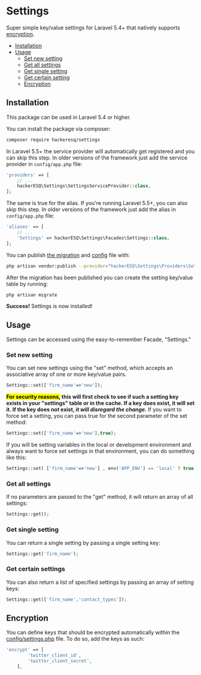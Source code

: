 # Settings
Super simple key/value settings for Laravel 5.4+ that natively supports [encryption](#encryption).

* [Installation](#installation)
* [Usage](#usage)
  * [Set new setting](#set-new-setting)
  * [Get all settings](#get-all-settings)
  * [Get single setting](#get-single-setting)
  * [Get certain setting](#get-certain-setting)
  * [Encryption](#encryption)
  
  
## Installation
This package can be used in Laravel 5.4 or higher.

You can install the package via composer:

``` bash
composer require hackeresq/settings
```

In Laravel 5.5+ the service provider will automatically get registered and you can skip this step. In older versions of the framework just add the service provider in `config/app.php` file:

```php
'providers' => [
    // ...
    hackerESQ\Settings\SettingsServiceProvider::class,
];
```
The same is true for the alias. If you're running Laravel 5.5+, you can also skip this step. In older versions of the framework just add the alias in `config/app.php` file:

```php
'aliases' => [
    // ...
    'Settings' => hackerESQ\Settings\Facades\Settings::class,
];
```

You can publish [the migration](https://github.com/hackerESQ/settings/blob/master/database/migrations/create_settings_table.php) and [config](https://github.com/hackerESQ/settings/blob/master/config/settings.php) file with:

```bash
php artisan vendor:publish --provider="hackerESQ\Settings\Providers\SettingsServiceProvider"
```

After the migration has been published you can create the setting key/value table by running:

```bash
php artisan migrate
```

<b>Success!</b> Settings is now installed!

## Usage

Settings can be accessed using the easy-to-remember Facade, "Settings."

### Set new setting
You can set new settings using the "set" method, which accepts an associative array of one or more key/value pairs.

```php
Settings::set(['firm_name'=>'new']);
```

<b><mark>For security reasons,</mark> this will first check to see if such a setting key exists in your "settings" table or in the cache. If a key does exist, it will set it. If the key does not exist, <i>it will disregard the change.</i> </b> If you want to force set a setting, you can pass true for the second parameter of the set method:

```php
Settings::set(['firm_name'=>'new'],true);
```

If you will be setting variables in the local or development environment and always want to force set settings in that environment, you can do something like this:

```php
Settings::set( ['firm_name'=>'new'] , env('APP_ENV') == 'local' ? true : false );
```


### Get all settings
If no parameters are passed to the "get" method, it will return an array of all settings:

```php
Settings::get();
```

### Get single setting
You can return a single setting by passing a single setting key:

```php
Settings::get('firm_name');
```

### Get certain settings
You can also return a list of specified settings by passing an array of setting keys:

```php
Settings::get(['firm_name','contact_types']);
```

## Encryption

You can define keys that should be encrypted automatically within the [config/settings.php](https://github.com/hackerESQ/settings/blob/master/config/settings.php) file. To do so, add the keys as such:

```php
'encrypt' => [
        'twitter_client_id',
        'twitter_client_secret',
    ],
```


